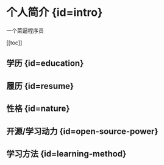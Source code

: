 # 个人简介 {id=intro}

一个菜逼程序员

[[toc]]

## 学历 {id=education}

## 履历 {id=resume}

## 性格 {id=nature}

## 开源/学习动力 {id=open-source-power}

## 学习方法 {id=learning-method}
